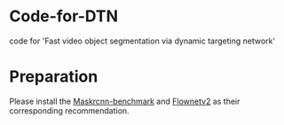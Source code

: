 # Code-for-DTN
code for 'Fast video object segmentation via dynamic targeting network'
# Preparation
Please install the [Maskrcnn-benchmark](https://github.com/facebookresearch/maskrcnn-benchmark) and [Flownetv2](https://github.com/NVIDIA/flownet2-pytorch) as their corresponding recommendation.
